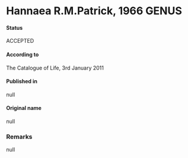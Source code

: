 Hannaea R.M.Patrick, 1966 GENUS
=======

#### Status
ACCEPTED

#### According to
The Catalogue of Life, 3rd January 2011

#### Published in
null

#### Original name
null

### Remarks
null